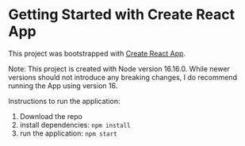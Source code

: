 # Getting Started with Create React App

This project was bootstrapped with [Create React App](https://github.com/facebook/create-react-app).

Note: This project is created with Node version 16.16.0. While newer versions should not introduce any breaking changes, I do recommend running the App using version 16.

Instructions to run the application: <br>

1. Download the repo <br>
2. install dependencies: `npm install` <br>
3. run the application: `npm start`
